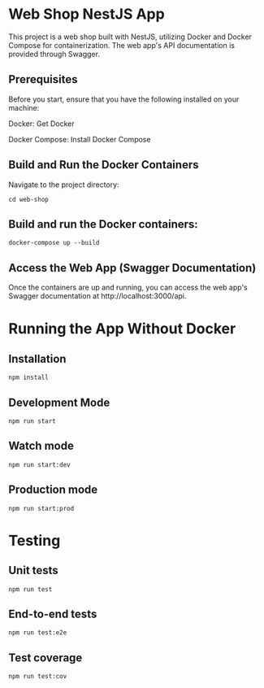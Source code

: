 # Web Shop NestJS App
This project is a web shop built with NestJS, utilizing Docker and Docker Compose for containerization. The web app's API documentation is provided through Swagger.

## Prerequisites
Before you start, ensure that you have the following installed on your machine:

Docker: Get Docker

Docker Compose: Install Docker Compose

## Build and Run the Docker Containers

Navigate to the project directory:

```cd web-shop```

## Build and run the Docker containers:

```docker-compose up --build```

## Access the Web App (Swagger Documentation)

Once the containers are up and running, you can access the web app's Swagger documentation at http://localhost:3000/api.

# Running the App Without Docker

## Installation
```npm install```

## Development Mode
```npm run start```

## Watch mode
```npm run start:dev```

## Production mode
```npm run start:prod```

# Testing

## Unit tests
```npm run test```

## End-to-end tests
```npm run test:e2e```

## Test coverage
```npm run test:cov```
